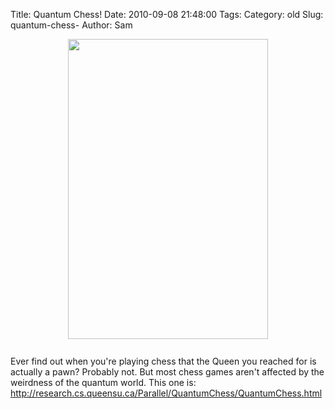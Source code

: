 Title: Quantum Chess!
Date: 2010-09-08 21:48:00
Tags: 
Category: old
Slug: quantum-chess-
Author: Sam

<a onblur="try {parent.deselectBloggerImageGracefully();} catch(e) {}" href="http://www.showiphonewallpapers.com/iPhonewallpapers/20102/iphonewallpapers/Chess-20100726.jpg"><img style="display: block; margin: 0px auto 10px; text-align: center; cursor: pointer; width: 320px; height: 480px;" src="http://www.showiphonewallpapers.com/iPhonewallpapers/20102/iphonewallpapers/Chess-20100726.jpg" alt="" border="0" /></a><br />Ever find out when you're playing chess that the Queen you reached for is actually a pawn? Probably not. But most chess games aren't affected by the weirdness of the quantum world. This one is:<br /><a href="http://research.cs.queensu.ca/Parallel/QuantumChess/QuantumChess.html">http://research.cs.queensu.ca/Parallel/QuantumChess/QuantumChess.html</a>
